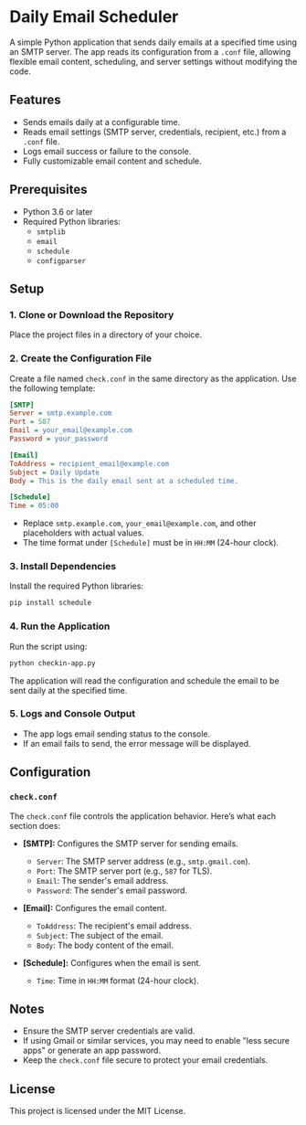 # Daily Email Scheduler

A simple Python application that sends daily emails at a specified time using an SMTP server. The app reads its configuration from a `.conf` file, allowing flexible email content, scheduling, and server settings without modifying the code.

## Features
- Sends emails daily at a configurable time.
- Reads email settings (SMTP server, credentials, recipient, etc.) from a `.conf` file.
- Logs email success or failure to the console.
- Fully customizable email content and schedule.

## Prerequisites
- Python 3.6 or later
- Required Python libraries:
  - `smtplib`
  - `email`
  - `schedule`
  - `configparser`

## Setup

### 1. Clone or Download the Repository
Place the project files in a directory of your choice.

### 2. Create the Configuration File
Create a file named `check.conf` in the same directory as the application. Use the following template:

```ini
[SMTP]
Server = smtp.example.com
Port = 587
Email = your_email@example.com
Password = your_password

[Email]
ToAddress = recipient_email@example.com
Subject = Daily Update
Body = This is the daily email sent at a scheduled time.

[Schedule]
Time = 05:00
```

- Replace `smtp.example.com`, `your_email@example.com`, and other placeholders with actual values.
- The time format under `[Schedule]` must be in `HH:MM` (24-hour clock).

### 3. Install Dependencies
Install the required Python libraries:

```bash
pip install schedule
```

### 4. Run the Application
Run the script using:

```bash
python checkin-app.py
```

The application will read the configuration and schedule the email to be sent daily at the specified time.

### 5. Logs and Console Output
- The app logs email sending status to the console.
- If an email fails to send, the error message will be displayed.

## Configuration

### `check.conf`
The `check.conf` file controls the application behavior. Here’s what each section does:

- **[SMTP]:** Configures the SMTP server for sending emails.
  - `Server`: The SMTP server address (e.g., `smtp.gmail.com`).
  - `Port`: The SMTP server port (e.g., `587` for TLS).
  - `Email`: The sender's email address.
  - `Password`: The sender's email password.

- **[Email]:** Configures the email content.
  - `ToAddress`: The recipient's email address.
  - `Subject`: The subject of the email.
  - `Body`: The body content of the email.

- **[Schedule]:** Configures when the email is sent.
  - `Time`: Time in `HH:MM` format (24-hour clock).

## Notes
- Ensure the SMTP server credentials are valid.
- If using Gmail or similar services, you may need to enable "less secure apps" or generate an app password.
- Keep the `check.conf` file secure to protect your email credentials.

## License
This project is licensed under the MIT License.
